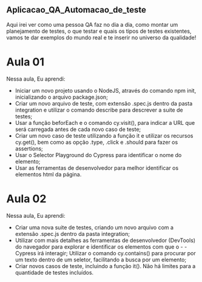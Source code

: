 ## Aplicacao_QA_Automacao_de_teste
Aqui irei ver como uma pessoa QA faz no dia a dia, como montar um planejamento de testes, o que testar e quais os tipos de testes existentes, vamos te dar exemplos do mundo real e te inserir no universo da qualidade!

# Aula 01

Nessa aula, Eu aprendi:
- Iniciar um novo projeto usando o NodeJS, através do comando npm init, inicializando o arquivo package.json;
- Criar um novo arquivo de teste, com extensão .spec.js dentro da pasta integration e utilizar o comando describe para descrever a suite de testes;
- Usar a função beforEach e o comando cy.visit(), para indicar a URL que será carregada antes de cada novo caso de teste;
- Criar um novo caso de teste utilizando a função it e utilizar os recursos cy.get(), bem como as opção .type, .click e .should para fazer os assertions;
- Usar o Selector Playground do Cypress para identificar o nome do elemento;
- Usar as ferramentas de desenvolvedor para melhor identificar os elementos html da página.

# Aula 02

Nessa aula, Eu aprendi:

- Criar uma nova suite de testes, criando um novo arquivo com a extensão .spec.js dentro da pasta integration;
- Utilizar com mais detalhes as ferramentas de desenvolvedor (DevTools) do navegador para explorar e identificar os elementos com que o - - Cypress irá interagir;
Utilizar o comando cy.contains() para procurar por um texto dentro de um seletor, facilitando a busca por um elemento;
- Criar novos casos de teste, incluindo a função it(). Não há limites para a quantidade de testes incluídos.